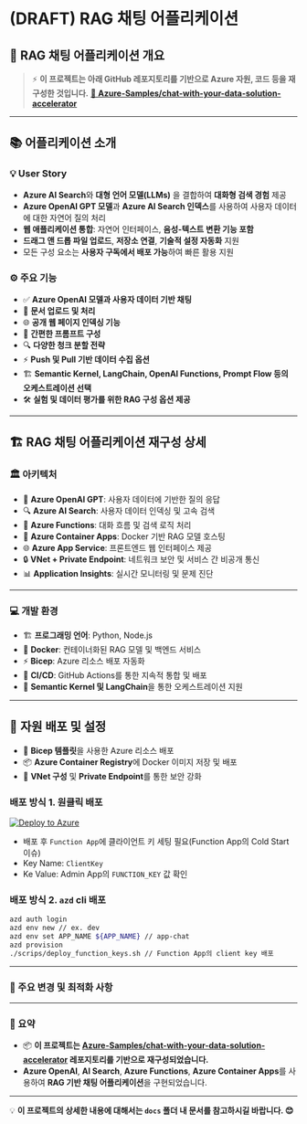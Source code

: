 # (DRAFT) RAG 채팅 어플리케이션

## 💬 **RAG 채팅 어플리케이션 개요**
> ⚡ **이 프로젝트는 아래 GitHub 레포지토리를 기반으로 Azure 자원, 코드 등을 재구성한 것입니다.**
> [🔗 **Azure-Samples/chat-with-your-data-solution-accelerator**](https://github.com/Azure-Samples/chat-with-your-data-solution-accelerator)

---

## 📚 어플리케이션 소개

### 💡 User Story

- **Azure AI Search**와 **대형 언어 모델(LLMs)** 을 결합하여 **대화형 검색 경험** 제공
- **Azure OpenAI GPT 모델**과 **Azure AI Search 인덱스**를 사용하여 사용자 데이터에 대한 자연어 질의 처리
- **웹 애플리케이션 통합**: 자연어 인터페이스, **음성-텍스트 변환 기능 포함**
- **드래그 앤 드롭 파일 업로드**, **저장소 연결**, **기술적 설정 자동화** 지원
- 모든 구성 요소는 **사용자 구독에서 배포 가능**하여 빠른 활용 지원

### ⚙️ 주요 기능

- ✅ **Azure OpenAI 모델과 사용자 데이터 기반 채팅**
- 📂 **문서 업로드 및 처리**
- 🌐 **공개 웹 페이지 인덱싱 기능**
- 🧩 **간편한 프롬프트 구성**
- 🔍 **다양한 청크 분할 전략**
- ⚡ **Push 및 Pull 기반 데이터 수집 옵션**
- 🏗️ **Semantic Kernel, LangChain, OpenAI Functions, Prompt Flow 등의 오케스트레이션 선택**
- 🛠️ **실험 및 데이터 평가를 위한 RAG 구성 옵션 제공**

---

## 🏗️ RAG 채팅 어플리케이션 재구성 상세

### 🏛️ 아키텍처

- 💬 **Azure OpenAI GPT**: 사용자 데이터에 기반한 질의 응답
- 🔍 **Azure AI Search**: 사용자 데이터 인덱싱 및 고속 검색
- 🏃 **Azure Functions**: 대화 흐름 및 검색 로직 처리
- 🐳 **Azure Container Apps**: Docker 기반 RAG 모델 호스팅
- 🌐 **Azure App Service**: 프론트엔드 웹 인터페이스 제공
- 🔒 **VNet + Private Endpoint**: 네트워크 보안 및 서비스 간 비공개 통신
- 📊 **Application Insights**: 실시간 모니터링 및 문제 진단

---

### 💻 개발 환경

- 🏗️ **프로그래밍 언어**: Python, Node.js
- 🐳 **Docker**: 컨테이너화된 RAG 모델 및 백엔드 서비스
- ⚡ **Bicep**: Azure 리소스 배포 자동화
- 🧪 **CI/CD**: GitHub Actions를 통한 지속적 통합 및 배포
- 🏃 **Semantic Kernel 및 LangChain**을 통한 오케스트레이션 지원

---

## 🚀 **자원 배포 및 설정**

- 📝 **Bicep 템플릿**을 사용한 Azure 리소스 배포
- 📦 **Azure Container Registry**에 Docker 이미지 저장 및 배포
- 🔗 **VNet 구성** 및 **Private Endpoint**를 통한 보안 강화

### 배포 방식 1. 원클릭 배포

[![Deploy to Azure](https://aka.ms/deploytoazurebutton)](https://portal.azure.com/#create/Microsoft.Template/uri/https%3A%2F%2Fraw.githubusercontent.com%2Fjinkookchoi%2Fchat-with-your-data%2Frefs%2Fheads%2Fmain%2Finfra%2Fmain.json)

- 배포 후 `Function App`에 클라이언트 키 세팅 필요(Function App의 Cold Start 이슈)
- Key Name: `ClientKey`
- Ke Value: Admin App의 `FUNCTION_KEY` 값 확인

### 배포 방식 2. `azd` cli 배포

```bash
azd auth login
azd env new // ex. dev
azd env set APP_NAME ${APP_NAME} // app-chat
azd provision
./scrips/deploy_function_keys.sh // Function App의 client key 배포
```

---

### 💬 주요 변경 및 최적화 사항

---

### 🎯 요약

- 📦 **이 프로젝트는 [Azure-Samples/chat-with-your-data-solution-accelerator](https://github.com/Azure-Samples/chat-with-your-data-solution-accelerator) 레포지토리를 기반으로 재구성되었습니다.**
- **Azure OpenAI**, **AI Search**, **Azure Functions**, **Azure Container Apps**를 사용하여 **RAG 기반 채팅 어플리케이션**을 구현되었습니다.

---

💡 **이 프로젝트의 상세한 내용에 대해서는 `docs` 폴더 내 문서를 참고하시길 바랍니다.  😊**
